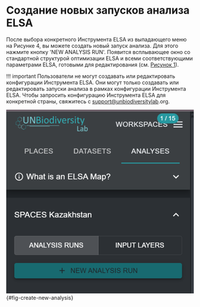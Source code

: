 # Создание новых запусков анализа ELSA

После выбора конкретного Инструмента ELSA из выпадающего меню на Рисунке 4, вы можете создать новый запуск анализа. Для этого нажмите кнопку 'NEW ANALYSIS RUN'. Появится всплывающее окно со стандартной структурой оптимизации ELSA и всеми соответствующими параметрами ELSA, готовыми для редактирования (см. [Рисунок 1](#fig-create-new-analysis)).

!!! important
    Пользователи не могут создавать или редактировать конфигурации Инструмента ELSA. Они могут только создавать или редактировать запуски анализа в рамках конфигурации Инструмента ELSA. Чтобы запросить конфигурацию Инструмента ELSA для конкретной страны, свяжитесь с <support@unbiodiversitylab>.org.

![Создание нового запуска анализа](images/image006.png){#fig-create-new-analysis}
